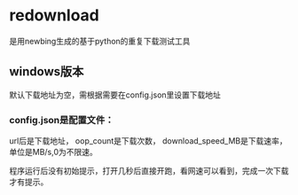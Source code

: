 # redownload
是用newbing生成的基于python的重复下载测试工具
## windows版本
默认下载地址为空，需根据需要在config.json里设置下载地址

### config.json是配置文件：
url后是下载地址，
oop_count是下载次数，
download_speed_MB是下载速率，单位是MB/s,0为不限速。

程序运行后没有初始提示，打开几秒后直接开跑，看网速可以看到，完成一次下载才有提示。
